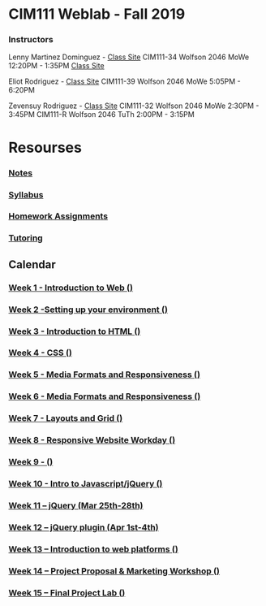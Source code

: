 # CIM111 Weblab - Fall 2019

### Instructors

Lenny Martinez Dominguez - [Class Site]()
CIM111-34 Wolfson 2046 MoWe 12:20PM - 1:35PM [Class Site]()

Eliot Rodriguez - [Class Site](https://github.com/eliot84/Weblab)
CIM111-39 Wolfson 2046 MoWe 5:05PM - 6:20PM

Zevensuy Rodriguez - [Class Site](https://github.com/zevenrodriguez/Weblab)
CIM111-32 Wolfson 2046 MoWe 2:30PM - 3:45PM
CIM111-R Wolfson 2046 TuTh 2:00PM - 3:15PM

# Resourses
###  [Notes](https://github.com/UMInteractive/Weblab/tree/master/notes)
###  [Syllabus](https://github.com/UMInteractive/Weblab/blob/master/CIM111-General-Weblab.pdf)
###  [Homework Assignments](https://github.com/UMInteractive/Weblab/blob/master/notes/0-Assignments.md)
### [Tutoring](https://github.com/UMInteractive/Weblab/blob/master/notes/Tutoring.md)

## Calendar

### [Week 1 - Introduction to Web ()](https://github.com/UMInteractive/Weblab/blob/master/notes/1-Intro-to-the-WWW.md)

### [Week 2 -Setting up your environment ()](https://github.com/UMInteractive/Weblab/blob/master/notes/Setting-Up-Your-Environment.md)

### [Week 3 - Introduction to HTML ()](https://github.com/UMInteractive/Weblab/blob/master/notes/2-HTML.md)

### [Week 4 - CSS ()](https://github.com/UMInteractive/Weblab/blob/master/notes/3-CSS.md)

### [Week 5 - Media Formats and Responsiveness ()](https://github.com/UMInteractive/Weblab/blob/master/notes/4-Media-Queries.md)

### [Week 6 - Media Formats and Responsiveness ()](https://github.com/UMInteractive/Weblab/blob/master/notes/4-Media-Queries.md)

### [Week 7 - Layouts and Grid ()](https://github.com/UMInteractive/Weblab/blob/master/notes/5-Layout.md)

### [Week 8 - Responsive Website Workday ()]()

### [Week 9 - ()]()

### [Week 10 - Intro to Javascript/jQuery ()](https://github.com/UMInteractive/Weblab/blob/master/notes/6-Javascript.md)

### [Week 11 – jQuery (Mar 25th-28th)](https://github.com/UMInteractive/Weblab/blob/master/notes/6-Javascript.md)

### [Week 12 – jQuery plugin (Apr 1st-4th)](https://github.com/UMInteractive/Weblab/blob/master/notes/7-jQuery-Plugins.md)

### [Week 13 – Introduction to web platforms ()]()

### [Week 14 – Project Proposal & Marketing Workshop ()](https://github.com/UMInteractive/Weblab/blob/master/notes/9-S.E.O..md)

### [Week 15 – Final Project Lab ()]()
